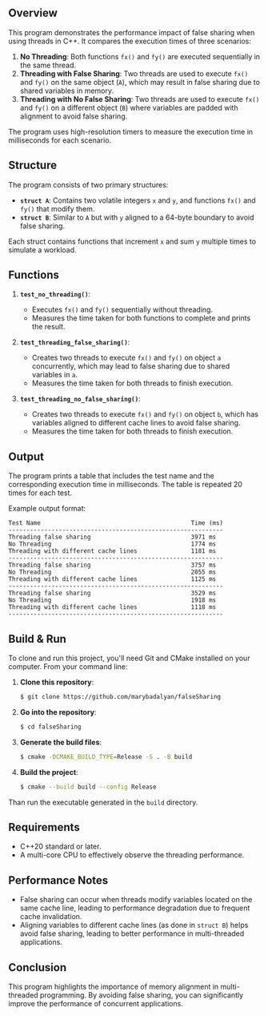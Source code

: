 
## Overview

This program demonstrates the performance impact of false sharing when using threads in C++. It compares the execution times of three scenarios:

1. **No Threading**: Both functions `fx()` and `fy()` are executed sequentially in the same thread.
2. **Threading with False Sharing**: Two threads are used to execute `fx()` and `fy()` on the same object (`A`), which may result in false sharing due to shared variables in memory.
3. **Threading with No False Sharing**: Two threads are used to execute `fx()` and `fy()` on a different object (`B`) where variables are padded with alignment to avoid false sharing.

The program uses high-resolution timers to measure the execution time in milliseconds for each scenario.

## Structure

The program consists of two primary structures:

- **`struct A`**: Contains two volatile integers `x` and `y`, and functions `fx()` and `fy()` that modify them.
- **`struct B`**: Similar to `A` but with `y` aligned to a 64-byte boundary to avoid false sharing.

Each struct contains functions that increment `x` and sum `y` multiple times to simulate a workload.

## Functions

1. **`test_no_threading()`**:
   - Executes `fx()` and `fy()` sequentially without threading.
   - Measures the time taken for both functions to complete and prints the result.

2. **`test_threading_false_sharing()`**:
   - Creates two threads to execute `fx()` and `fy()` on object `a` concurrently, which may lead to false sharing due to shared variables in `a`.
   - Measures the time taken for both threads to finish execution.

3. **`test_threading_no_false_sharing()`**:
   - Creates two threads to execute `fx()` and `fy()` on object `b`, which has variables aligned to different cache lines to avoid false sharing.
   - Measures the time taken for both threads to finish execution.

## Output

The program prints a table that includes the test name and the corresponding execution time in milliseconds. The table is repeated 20 times for each test.

Example output format:

```
Test Name                                          Time (ms)
------------------------------------------------------------
Threading false sharing                            3971 ms
No Threading                                       1774 ms
Threading with different cache lines               1181 ms
------------------------------------------------------------
Threading false sharing                            3757 ms
No Threading                                       2055 ms
Threading with different cache lines               1125 ms
------------------------------------------------------------
Threading false sharing                            3529 ms
No Threading                                       1918 ms
Threading with different cache lines               1118 ms
------------------------------------------------------------
```

## Build & Run

To clone and run this project, you'll need Git and CMake installed on your computer. From your command line:

1. **Clone this repository**:

   ```bash
   $ git clone https://github.com/marybadalyan/falseSharing
   ```

2. **Go into the repository**:

   ```bash
   $ cd falseSharing
   ```

3. **Generate the build files**:

   ```bash
   $ cmake -DCMAKE_BUILD_TYPE=Release -S . -B build
   ```

4. **Build the project**:

   ```bash
   $ cmake --build build --config Release
   ```

Than run the executable  generated in the `build` directory.
## Requirements

- C++20 standard or later.
- A multi-core CPU to effectively observe the threading performance.

## Performance Notes

- False sharing can occur when threads modify variables located on the same cache line, leading to performance degradation due to frequent cache invalidation.
- Aligning variables to different cache lines (as done in `struct B`) helps avoid false sharing, leading to better performance in multi-threaded applications.

## Conclusion

This program highlights the importance of memory alignment in multi-threaded programming. By avoiding false sharing, you can significantly improve the performance of concurrent applications.

